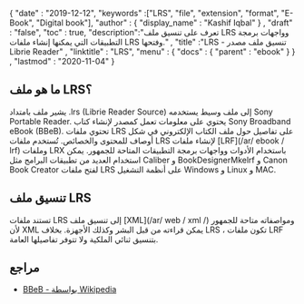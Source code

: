 {
  "date" : "2019-12-12",
  "keywords" :["LRS", "file", "extension", "format", "E-Book", "Digital book"],
  "author" : {
    "display_name" : "Kashif Iqbal"
} ,
  "draft" : "false",
  "toc" : true,
  "description":"تعرف على تنسيق ملف LRS وواجهات برمجة التطبيقات التي يمكنها إنشاء ملفات LRS وفتحها." ,
  "title" :"LRS - تنسيق ملف مصدر Librie Reader" ,
  "linktitle" : "LRS",
  "menu" : {
    "docs" : {
      "parent" : "ebook"
}
} ,
  "lastmod" : "2020-11-04"
}

## ما هو ملف LRS؟

يشير ملف بامتداد .lrs (Librie Reader Source) إلى ملف وسيط يستخدمه Sony Portable Reader. يحتوي على معلومات تعمل كمصدر لإنشاء كتاب Sony Broadband eBook (BBeB). تحتوي ملفات LRS على تفاصيل حول ملف الكتاب الإلكتروني في شكل أوصاف للمحتوى والخصائص. تُستخدم ملفات LRS لإنشاء ملفات [LRF](/ar/ ebook / lrf) وملفات LRX باستخدام الأدوات وواجهات برمجة التطبيقات المتاحة للجمهور. يمكن استخدام العديد من تطبيقات البرامج مثل Caliber و BookDesignerMkelrf و Canon Book Creator لفتح ملفات LRS على أنظمة التشغيل Windows و Linux و MAC.

## تنسيق ملف LRS

تستند ملفات LRS إلى تنسيق ملف [XML](/ar/ web / xml /) ومواصفاته متاحة للجمهور لأن XML يمكن قراءته من قبل البشر وكذلك الأجهزة. بخلاف LRS ، تكون ملفات LRF بتنسيق ثنائي الملكية ولا تتوفر تفاصيلها العامة.

## مراجع

* [BBeB - بواسطة Wikipedia](https://en.wikipedia.org/wiki/BBeB)

